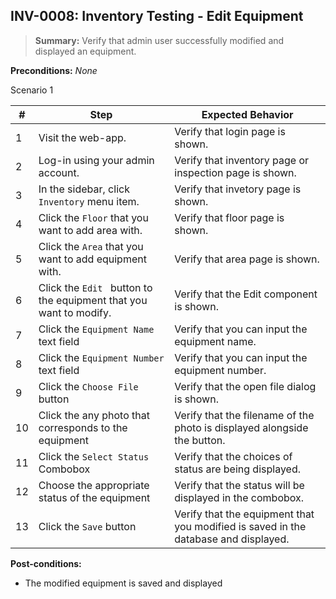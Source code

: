 ## **INV-0008:** Inventory Testing - Edit Equipment  

> **Summary:** Verify that admin user successfully modified and displayed an equipment.  <br>

**Preconditions:** _None_  

Scenario 1 

 | \# | Step | Expected Behavior | 
 |----|------|-------------------| 
 |  1 |  Visit the web-app.    | Verify that login page is shown.  | 
 |  2 |  Log-in using your admin account.   | Verify that inventory page or inspection page is shown.   | 
 |  3 |  In the sidebar, click `Inventory` menu item.   | Verify that invetory page is shown.   |
 |  4 |  Click the `Floor` that you want to add area with.   | Verify that floor page  is  shown.   |  
 |  5 |  Click the `Area` that you want to add equipment with.   | Verify that area page  is  shown.   |
 |  6 |  Click the `Edit ` button to the equipment that you want to modify.   | Verify that the Edit component is shown.   |  
 |  7 | Click the `Equipment Name` text field   | Verify that you can input the equipment name.   |  
 |  8 | Click the `Equipment Number` text field   | Verify that you can input the equipment number.   |
 |  9 | Click the `Choose File` button | Verify that the open file dialog is shown. |
 |  10| Click the any photo that corresponds to the equipment | Verify that the filename of the photo is displayed alongside the button. |
 |  11| Click the `Select Status` Combobox | Verify that the choices of status are being displayed. |
 |  12| Choose the appropriate status of the equipment | Verify that the status will be displayed in the combobox. |
 |  13 | Click the `Save` button | Verify that the equipment that you modified is saved in the database and displayed. |

**Post-conditions:**  

 - The modified equipment is saved and displayed
